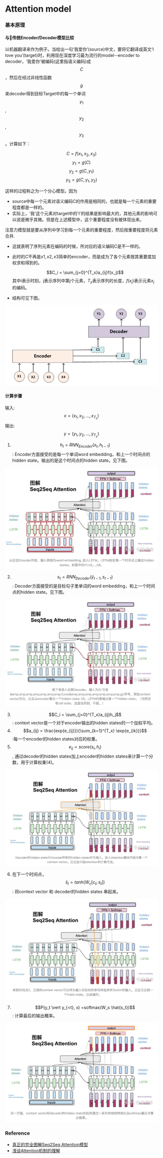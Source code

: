 # Attention model 


### 基本原理

#### 与传统Encoder/Decoder模型比较
以机器翻译来作为例子。当给出一句‘我爱你’(source)中文，要将它翻译成英文‘I love you’(target)时，利用现在深度学习最为流行的model--encoder to decoder，‘我爱你’被编码(这里指语义编码)成$$C$$，然后在经过非线性函数$$g$$来decoder得到目标Target中的每一个单词$$y_1$$,$$y_2$$,$$y_3$$。计算如下： 

$$C = f(x_1,x_2,x_3)$$ 
$$y_1 = g(C)$$ 
$$y_2 = g(C,y_1)$$ 
$$y_3 = g(C,y_1,y_2)$$ 

这样的过程称之为一个分心模型。因为
- source中每一个元素对语义编码C的作用是相同的，也就是每一个元素的重要程度都是一样的。
- 实际上，‘我’这个元素对target中的'I'的结果是影响最大的，其他元素的影响可以说是微乎其微。但是在上述模型中，这个重要程度没有被体现出来。

注意力模型就是要从序列中学习到每一个元素的重要程度，然后按重要程度将元素合并.
- 这就表明了序列元素在编码的时候，所对应的语义编码C是不一样的。
- 此时的$C$不再是$x1,x2,x3$简单的encoder，而是成为了各个元素按其重要度加权求和得到的。
  
  $$C_i = \sum_{j=0}^{T_x}a_{ij}f(x_j)$$
    其中i表示时刻，j表示序列中第j个元素，$T_x$表示序列的长度，$f(x_j)$表示元素$x_j$的编码。
- 结构可见下图。
  
![](DeepLearning/../attention1.png)

#### 计算步骤

输入: $$x = (x_1, x_2,..., x_{T_x}) $$
输出: $$y = (y_1, y_2,..., y_{T_y}) $$

1. $$h_t = RNN_{Encoder}(x_t, h_{t-1})$$: Encoder方面接受的是每一个单词word embedding，和上一个时间点的hidden state。输出的是这个时间点的hidden state。见下图。
   
![](DeepLearning/../attention2_1.png)


2. $$s_t = RNN_{Decoder}(\hat{y}_{t-1}, s_{t-1})$$: Decoder方面接受的是目标句子里单词的word embedding，和上一个时间点的hidden state。见下图。
   
![](DeepLearning/../attention2_2.png)

3. $$C_i = \sum_{j=0}^{T_x}a_{ij}h_j$$: context vector是一个对于encoder输出的hidden states的一个加权平均。
4. $$a_{ij} = \frac{exp{e_{ij}}}{\sum_{k=1}^{T_x} \exp{e_{ik}}}$$:每一个encoder的hidden states对应的权重。
5. $$e_{ij}=score(s_i, h_i)$$, 通过decoder的hidden states加上encoder的hidden states来计算一个分数，用于计算权重(4)。
   
![](DeepLearning/../attention2_3.png)

6. 在下一个时间点，$$\hat{s}_t=tanh(W_c[c_t;s_t])$$: 将context vector 和 decoder的hidden states 串起来。

![](DeepLearning/../attention2_4.png)


7. $$P(y_t \vert y_{<t}, x) =softmax(W_s \hat{s_t})$$: 计算最后的输出概率。

![](DeepLearning/../attention2_5.png)


### Reference
- [真正的完全图解Seq2Seq Attention模型](https://zhuanlan.zhihu.com/p/40920384)
- [浅谈Attention机制的理解](https://zhuanlan.zhihu.com/p/35571412)